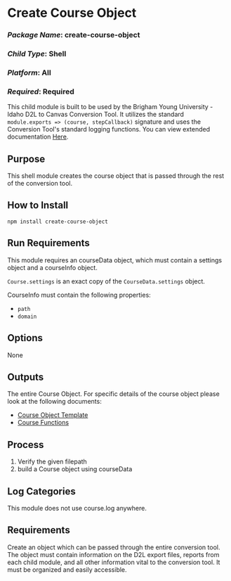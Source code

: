 # Create Course Object
### *Package Name*: create-course-object
### *Child Type*: Shell
### *Platform*: All
### *Required*: Required

This child module is built to be used by the Brigham Young University - Idaho D2L to Canvas Conversion Tool. It utilizes the standard `module.exports => (course, stepCallback)` signature and uses the Conversion Tool's standard logging functions. You can view extended documentation [Here](https://github.com/byuitechops/d2l-to-canvas-conversion-tool/tree/master/documentation).

## Purpose
This shell module creates the course object that is passed through the rest of the conversion tool.

## How to Install

```
npm install create-course-object
```

## Run Requirements
This module requires an courseData object, which must contain a settings object and a courseInfo object.

`Course.settings` is an exact copy of the `CourseData.settings` object.

CourseInfo must contain the following properties: 
* `path`
* `domain`

## Options
None

## Outputs
The entire Course Object. For specific details of the course object please look at the following documents:
* [Course Object Template](https://github.com/byuitechops/d2l-to-canvas-conversion-tool/blob/master/documentation/Course%20object%20template.md)
* [Course Functions](https://github.com/byuitechops/d2l-to-canvas-conversion-tool/blob/master/documentation/classFunctions.md)

## Process
1. Verify the given filepath
2. build a Course object using courseData

## Log Categories
This module does not use course.log anywhere.


## Requirements
Create an object which can be passed through the entire conversion tool. The object must contain information on the D2L export files, reports from each child module, and all other information vital to the conversion tool. It must be organized and easily accessible.